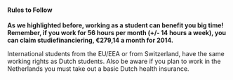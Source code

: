 #### Rules to Follow

__As we highlighted before, working as a student can benefit you big time! Remember, if you work for 56 hours per month (+/- 14 hours a week), you can claim studiefinanciering, €279,14 a month for 2014.__

International students from the EU/EEA or from Switzerland, have the same working rights as Dutch students. Also be aware if you plan to work in the Netherlands you must take out a basic Dutch health insurance.